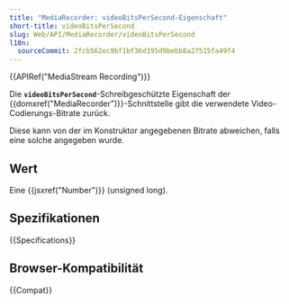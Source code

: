 ```yaml
---
title: "MediaRecorder: videoBitsPerSecond-Eigenschaft"
short-title: videoBitsPerSecond
slug: Web/API/MediaRecorder/videoBitsPerSecond
l10n:
  sourceCommit: 2fcb562ec9bf1bf36d195d9bebb8a27515fa49f4
---
```


{{APIRef("MediaStream Recording")}}

Die **`videoBitsPerSecond`**-Schreibgeschützte Eigenschaft der {{domxref("MediaRecorder")}}-Schnittstelle gibt die verwendete Video-Codierungs-Bitrate zurück.

Diese kann von der im Konstruktor angegebenen Bitrate abweichen, falls eine solche angegeben wurde.

## Wert

Eine {{jsxref("Number")}} (unsigned long).

## Spezifikationen

{{Specifications}}

## Browser-Kompatibilität

{{Compat}}
